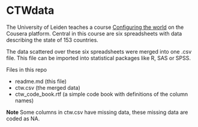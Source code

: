 CTWdata
=======

The University of Leiden teaches a course [Configuring the world](https://www.coursera.org/course/configuringworld "link to configuringworld") on the Cousera platform.
Central in this course are six spreadsheets with data describing the state of 153 countries.

The data scattered over these six spreadsheets were merged into one .csv file.
This file can be imported into statistical packages like R, SAS or SPSS.

Files in this repo
* readme.md      (this file)
* ctw.csv        (the merged data)
* ctw_code_book.rtf  (a simple code book with definitions of the column names)

**Note** Some columns in ctw.csv have missing data, these missing data are coded as NA.   

